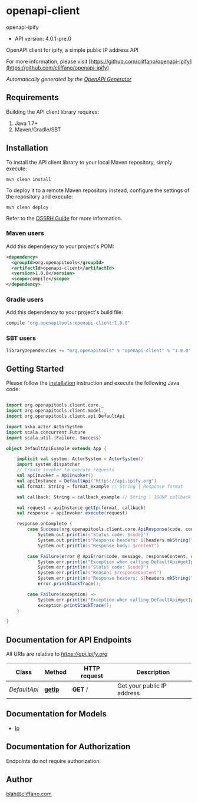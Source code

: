 # openapi-client

openapi-ipify
- API version: 4.0.1-pre.0

OpenAPI client for ipify, a simple public IP address API

  For more information, please visit [https://github.com/cliffano/openapi-ipify](https://github.com/cliffano/openapi-ipify)

*Automatically generated by the [OpenAPI Generator](https://openapi-generator.tech)*

## Requirements

Building the API client library requires:
1. Java 1.7+
2. Maven/Gradle/SBT

## Installation

To install the API client library to your local Maven repository, simply execute:

```shell
mvn clean install
```

To deploy it to a remote Maven repository instead, configure the settings of the repository and execute:

```shell
mvn clean deploy
```

Refer to the [OSSRH Guide](http://central.sonatype.org/pages/ossrh-guide.html) for more information.

### Maven users

Add this dependency to your project's POM:

```xml
<dependency>
  <groupId>org.openapitools</groupId>
  <artifactId>openapi-client</artifactId>
  <version>1.0.0</version>
  <scope>compile</scope>
</dependency>
```

### Gradle users

Add this dependency to your project's build file:

```groovy
compile "org.openapitools:openapi-client:1.0.0"
```

### SBT users

```scala
libraryDependencies += "org.openapitools" % "openapi-client" % "1.0.0"
```

## Getting Started

Please follow the [installation](#installation) instruction and execute the following Java code:

```scala

import org.openapitools.client.core._
import org.openapitools.client.model._
import org.openapitools.client.api.DefaultApi

import akka.actor.ActorSystem
import scala.concurrent.Future
import scala.util.{Failure, Success}

object DefaultApiExample extends App {

    implicit val system: ActorSystem = ActorSystem()
    import system.dispatcher
    // Create invoker to execute requests
    val apiInvoker = ApiInvoker()
    val apiInstance = DefaultApi("https://api.ipify.org")
    val format: String = format_example // String | Response format

    val callback: String = callback_example // String | JSONP callback function name

    val request = apiInstance.getIp(format, callback)
    val response = apiInvoker.execute(request)

    response.onComplete {
        case Success(org.openapitools.client.core.ApiResponse(code, content, headers)) =>
            System.out.println(s"Status code: $code}")
            System.out.println(s"Response headers: ${headers.mkString(", ")}")
            System.out.println(s"Response body: $content")

        case Failure(error @ ApiError(code, message, responseContent, cause, headers)) =>
            System.err.println("Exception when calling DefaultApi#getIp")
            System.err.println(s"Status code: $code}")
            System.err.println(s"Reason: $responseContent")
            System.err.println(s"Response headers: ${headers.mkString(", ")}")
            error.printStackTrace();

        case Failure(exception) =>
            System.err.println("Exception when calling DefaultApi#getIp")
            exception.printStackTrace();
    }

}

```

## Documentation for API Endpoints

All URIs are relative to *https://api.ipify.org*

Class | Method | HTTP request | Description
------------ | ------------- | ------------- | -------------
*DefaultApi* | [**getIp**](docs/DefaultApi.md#getIp) | **GET** / | Get your public IP address


## Documentation for Models

 - [Ip](docs/Ip.md)


<a id="documentation-for-authorization"></a>
## Documentation for Authorization

Endpoints do not require authorization.


## Author

blah@cliffano.com

